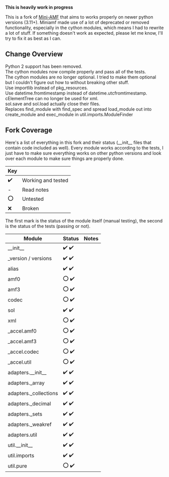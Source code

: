 <b>This is heavily work in progress</b>

This is a fork of <a href="https://pypi.org/project/Mini-AMF/">Mini-AMF</a> that aims to works properly on newer python versions (3.11+). Miniamf made use of a lot of deprecated or removed functionality, especially in the cython modules, which means I had to rewrite a lot of stuff. If something doesn't work as expected, please let me know, I'll try to fix it as best as I can.

## Change Overview
Python 2 support has been removed.
<br>The cython modules now compile properly and pass all of the tests.
<br>The cython modules are no longer optional. I tried to make them optional but I couldn't figure out how to without breaking other stuff.
<br>Use importlib instead of pkg_resources.
<br>Use datetime.fromtimestamp instead of datetime.utcfromtimestamp.
<br>cElementTree can no longer be used for xml.
<br>sol.save and sol.load actually close their files.
<br>Replaces find_module with find_spec and spread load_module out into create_module and exec_module in util.imports.ModuleFinder

## Fork Coverage
Here's a list of everything in this fork and their status (&#95;&#95;init&#95;&#95; files that contain code included as well). Every module works according to the tests, I just have to make sure everything works on other python versions and look over each module to make sure things are properly done.

| Key |              |
| --- | ------------ |
| :heavy_check_mark: | Working and tested |
| - | Read notes |
| :o: | Untested |
| :x: | Broken |

The first mark is the status of the module itself (manual testing), the second is the status of the tests (passing or not).

| Module       | Status | Notes      |
| ------------ | ------ | ---------- |
| &#95;&#95;init&#95;&#95; | :heavy_check_mark: :heavy_check_mark: | |
| &#95;version / versions | :heavy_check_mark: :heavy_check_mark: | |
| alias | :heavy_check_mark: :heavy_check_mark: | |
| amf0 | :o: :heavy_check_mark: | |
| amf3 | :o: :heavy_check_mark: | |
| codec | :o: :heavy_check_mark: | |
| sol | :heavy_check_mark: :heavy_check_mark: | |
| xml | :o: :heavy_check_mark: | |
| &#95;accel.amf0 | :o: :heavy_check_mark: | |
| &#95;accel.amf3 | :o: :heavy_check_mark: | |
| &#95;accel.codec | :o: :heavy_check_mark: | |
| &#95;accel.util | :o: :heavy_check_mark: | |
| adapters.&#95;&#95;init&#95;&#95; | :heavy_check_mark: :heavy_check_mark: | |
| adapters.&#95;array | :heavy_check_mark: :heavy_check_mark: | |
| adapters.&#95;collections | :heavy_check_mark: :heavy_check_mark: | |
| adapters.&#95;decimal | :heavy_check_mark: :heavy_check_mark: | |
| adapters.&#95;sets | :heavy_check_mark: :heavy_check_mark: | |
| adapters.&#95;weakref | :heavy_check_mark: :heavy_check_mark: | |
| adapters.util | :heavy_check_mark: :heavy_check_mark: | |
| util.&#95;&#95;init&#95;&#95; | :heavy_check_mark: :heavy_check_mark: | |
| util.imports | :heavy_check_mark: :heavy_check_mark: | |
| util.pure | :o: :heavy_check_mark: | |
